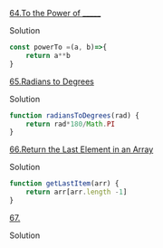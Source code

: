 [64.To the Power of _____](https://edabit.com/challenge/H25aG5aAdmFcMpBsg)

Solution

```js
const powerTo =(a, b)=>{
    return a**b
}
```

[65.Radians to Degrees](https://edabit.com/challenge/8rhnqxJFiJm5tS4G7)

Solution

```js
function radiansToDegrees(rad) {
	return rad*180/Math.PI
}
```

[66.Return the Last Element in an Array](https://edabit.com/challenge/7JBTN4TbaxJQMdX9W)

Solution 

```js
function getLastItem(arr) {
	return arr[arr.length -1]
}
```

[67.]()

Solution

```js

```